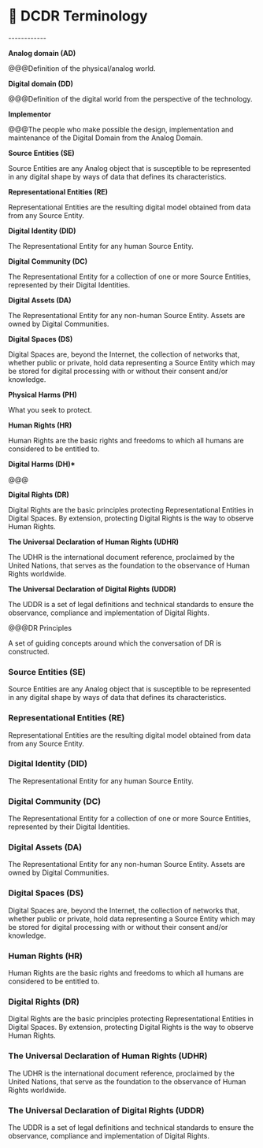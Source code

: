 # 🚧 DCDR Terminology















\------------

**Analog domain (AD)**

@@@Definition of the physical/analog world.

**Digital domain (DD)**

@@@Definition of the digital world from the perspective of the technology.

**Implementor**

@@@The people who make possible the design, implementation and maintenance of the Digital Domain from the Analog Domain.

**Source Entities (SE)**

Source Entities are any Analog object that is susceptible to be represented in any digital shape by ways of data that defines its characteristics.

**Representational Entities (RE)**

Representational Entities are the resulting digital model obtained from data from any Source Entity.

**Digital Identity (DID)**

The Representational Entity for any human Source Entity.

**Digital Community (DC)**

The Representational Entity for a collection of one or more Source Entities, represented by their Digital Identities.

**Digital Assets (DA)**

The Representational Entity for any non-human Source Entity. Assets are owned by Digital Communities.

**Digital Spaces (DS)**

Digital Spaces are, beyond the Internet, the collection of networks that, whether public or private, hold data representing a Source Entity which may be stored for digital processing with or without their consent and/or knowledge.

**Physical Harms (PH)**

What you seek to protect.

**Human Rights (HR)**

Human Rights are the basic rights and freedoms to which all humans are considered to be entitled to.

**Digital Harms (DH)\***

@@@

**Digital Rights (DR)**

Digital Rights are the basic principles protecting Representational Entities in Digital Spaces. By extension, protecting Digital Rights is the way to observe Human Rights.

**The Universal Declaration of Human Rights (UDHR)**

The UDHR is the international document reference, proclaimed by the United Nations, that serves as the foundation to the observance of Human Rights worldwide.

**The Universal Declaration of Digital Rights (UDDR)**

The UDDR is a set of legal definitions and technical standards to ensure the observance, compliance and implementation of Digital Rights.

@@@DR Principles

A set of guiding concepts around which the conversation of DR is constructed.

### Source Entities (SE) <a href="#_w835b21kq1va" id="_w835b21kq1va"></a>

Source Entities are any Analog object that is susceptible to be represented in any digital shape by ways of data that defines its characteristics.

### Representational Entities (RE) <a href="#_lzfgn31ljxuz" id="_lzfgn31ljxuz"></a>

Representational Entities are the resulting digital model obtained from data from any Source Entity.

### Digital Identity (DID) <a href="#_1w4zshgdaoek" id="_1w4zshgdaoek"></a>

The Representational Entity for any human Source Entity.

### Digital Community (DC) <a href="#_tdjf96y61xb2" id="_tdjf96y61xb2"></a>

The Representational Entity for a collection of one or more Source Entities, represented by their Digital Identities.

### Digital Assets (DA) <a href="#_4vu2rvgrd74v" id="_4vu2rvgrd74v"></a>

The Representational Entity for any non-human Source Entity. Assets are owned by Digital Communities.

### Digital Spaces (DS) <a href="#_f2d6e2hol4pp" id="_f2d6e2hol4pp"></a>

Digital Spaces are, beyond the Internet, the collection of networks that, whether public or private, hold data representing a Source Entity which may be stored for digital processing with or without their consent and/or knowledge.

### Human Rights (HR) <a href="#_whfq0smoz6as" id="_whfq0smoz6as"></a>

Human Rights are the basic rights and freedoms to which all humans are considered to be entitled to.

### Digital Rights (DR) <a href="#_97zu94nwveep" id="_97zu94nwveep"></a>

Digital Rights are the basic principles protecting Representational Entities in Digital Spaces. By extension, protecting Digital Rights is the way to observe Human Rights.

### The Universal Declaration of Human Rights (UDHR) <a href="#_rzx9lo9l8x32" id="_rzx9lo9l8x32"></a>

The UDHR is the international document reference, proclaimed by the United Nations, that serve as the foundation to the observance of Human Rights worldwide.

### The Universal Declaration of Digital Rights (UDDR) <a href="#_d7kspi4qjyj" id="_d7kspi4qjyj"></a>

The UDDR is a set of legal definitions and technical standards to ensure the observance, compliance and implementation of Digital Rights.



